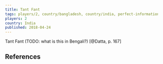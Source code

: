 ```yaml
---
title: Tant Fant
tags: players/2, country/bangladesh, country/india, perfect-information
players: 2
country: India
published: 2018-04-24
---
```


Tant Fant (TODO: what is this in Bengali?) [@Datta, p. 167]

## References
